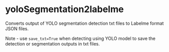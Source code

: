 # yoloSegmentation2labelme
Converts output of YOLO segmentation detection txt files to Labelme format JSON files.

Note - use `save_txt=True` when detecting using YOLO model to save the detection or segmentation outputs in txt files.
